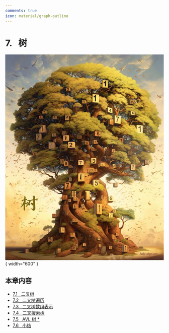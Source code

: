 ```yaml
---
comments: true
icon: material/graph-outline
---
```


# 7. &nbsp; 树

<div class="center-table" markdown>

![树](../assets/covers/chapter_tree.jpg){ width="600" }

</div>

## 本章内容

- [7.1 &nbsp; 二叉树](https://www.hello-algo.com/chapter_tree/binary_tree/)
- [7.2 &nbsp; 二叉树遍历](https://www.hello-algo.com/chapter_tree/binary_tree_traversal/)
- [7.3 &nbsp; 二叉树数组表示](https://www.hello-algo.com/chapter_tree/array_representation_of_tree/)
- [7.4 &nbsp; 二叉搜索树](https://www.hello-algo.com/chapter_tree/binary_search_tree/)
- [7.5 &nbsp; AVL 树 *](https://www.hello-algo.com/chapter_tree/avl_tree/)
- [7.6 &nbsp; 小结](https://www.hello-algo.com/chapter_tree/summary/)
